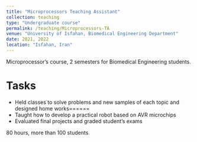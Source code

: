 ```yaml
---
title: "Microprocessors Teaching Assistant"
collection: teaching
type: "Undergraduate course"
permalink: /teaching/Microprocessors-TA
venue: "University of Isfahan, Biomedical Engineering Department"
date: 2021, 2022
location: "Isfahan, Iran"
---
```


Microprocessor’s course, 2 semesters for Biomedical Engineering students.

Tasks
=====

* Held classes to solve problems and new samples of each topic and designed home works======
* Taught how to develop a practical robot based on AVR microchips 
* Evaluated final projects and graded student’s exams

80 hours, more than 100 students

